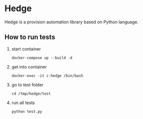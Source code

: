 # Hedge

Hedge is a provision automation library based on Python language.

## How to run tests

1. start container
    ```
    docker-compose up --build -d
    ```
2. get into container
    ```
    docker-exec -it c-hedge /bin/bash
    ```
3. go to test folder
    ```
    cd /tmp/hedge/test
    ```
4. run all tests
    ```
    python test.py
    ```
